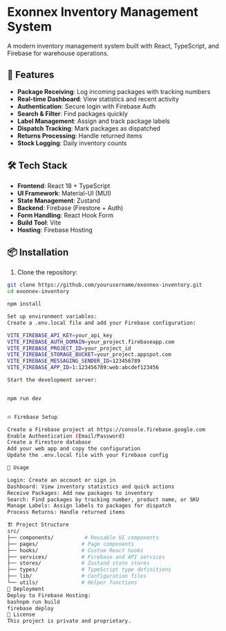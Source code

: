 # Exonnex Inventory Management System

A modern inventory management system built with React, TypeScript, and Firebase for warehouse operations.

## 🚀 Features

- **Package Receiving**: Log incoming packages with tracking numbers
- **Real-time Dashboard**: View statistics and recent activity
- **Authentication**: Secure login with Firebase Auth
- **Search & Filter**: Find packages quickly
- **Label Management**: Assign and track package labels
- **Dispatch Tracking**: Mark packages as dispatched
- **Returns Processing**: Handle returned items
- **Stock Logging**: Daily inventory counts

## 🛠️ Tech Stack

- **Frontend**: React 18 + TypeScript
- **UI Framework**: Material-UI (MUI)
- **State Management**: Zustand
- **Backend**: Firebase (Firestore + Auth)
- **Form Handling**: React Hook Form
- **Build Tool**: Vite
- **Hosting**: Firebase Hosting

## 📦 Installation

1. Clone the repository:
```bash
git clone https://github.com/yourusername/exonnex-inventory.git
cd exonnex-inventory

npm install

Set up environment variables:
Create a .env.local file and add your Firebase configuration:

VITE_FIREBASE_API_KEY=your_api_key
VITE_FIREBASE_AUTH_DOMAIN=your_project.firebaseapp.com
VITE_FIREBASE_PROJECT_ID=your_project_id
VITE_FIREBASE_STORAGE_BUCKET=your_project.appspot.com
VITE_FIREBASE_MESSAGING_SENDER_ID=123456789
VITE_FIREBASE_APP_ID=1:123456789:web:abcdef123456

Start the development server:


npm run dev


🔥 Firebase Setup

Create a Firebase project at https://console.firebase.google.com
Enable Authentication (Email/Password)
Create a Firestore database
Add your web app and copy the configuration
Update the .env.local file with your Firebase config

📱 Usage

Login: Create an account or sign in
Dashboard: View inventory statistics and quick actions
Receive Packages: Add new packages to inventory
Search: Find packages by tracking number, product name, or SKU
Manage Labels: Assign labels to packages for dispatch
Process Returns: Handle returned items

🏗️ Project Structure
src/
├── components/          # Reusable UI components
├── pages/              # Page components
├── hooks/              # Custom React hooks
├── services/           # Firebase and API services
├── stores/             # Zustand state stores
├── types/              # TypeScript type definitions
├── lib/                # Configuration files
└── utils/              # Helper functions
🚀 Deployment
Deploy to Firebase Hosting:
bashnpm run build
firebase deploy
📄 License
This project is private and proprietary.
